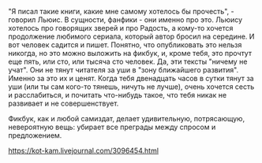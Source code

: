 "Я писал такие книги, какие мне самому хотелось бы прочесть", - говорил Льюис. В сущности, фанфики - они именно про это. Льюису хотелось про говорящих зверей и про Радость, а кому-то хочется продолжение любимого сериала, который автор бросил на середине. И вот человек садится и пишет. Понятно, что опубликовать это нельзя никогда, но это можно выложить на фикбук, и, кроме тебя, это прочтут еще пять, или сто, или тысяча сто человек. Да, эти тексты "ничему не учат". Они не тянут читателя за уши в "зону ближайшего развития". Именно за это их и ценят. Когда тебя двенадцать часов в сутки тянут за уши (или ты сам кого-то тянешь, ничуть не лучше), очень хочется сесть и расслабиться, и почитать что-нибудь такое, что тебя никак не развивает и не совершенствует.

Фикбук, как и любой самиздат, делает удивительную, потрясающую, невероятную вещь: убирает все преграды между спросом и предложением.

https://kot-kam.livejournal.com/3096454.html